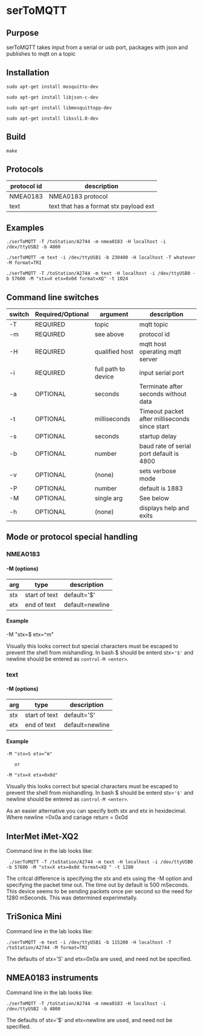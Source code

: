# serToMQTT

## Purpose
serToMQTT takes input from a serial or usb port,  packages with json and
publishes to mqtt on a topic

## Installation


`sudo apt-get install mosquitto-dev`

`sudo apt-get install libjson-c-dev`

`sudo apt-get install libmosquittopp-dev`

`sudo apt-get install libssl1.0-dev`

## Build

`make`

## Protocols

protocol id|description
---|---
NMEA0183| NMEA0183 protocol
text|text that has a format stx payload ext

## Examples 

`./serToMQTT -T /toStation/A2744 -m nmea0183 -H localhost -i /dev/ttyUSB2 -b 4800`

`./serToMQTT -m text -i /dev/ttyUSB1 -b 230400 -H localhost -T whatever -M format=TRI`

 `./serToMQTT -T /toStation/A2744 -m text -H localhost -i /dev/ttyUSB0 -b 57600 -M "stx=X etx=0x0d format=XQ" -t 1024`

## Command line switches

switch|Required/Optional|argument|description
---|---|---|---
-T|REQUIRED|topic|mqtt topic
-m|REQUIRED|see above|protocol id 
-H|REQUIRED|qualified host|mqtt host operating mqtt server
-i|REQUIRED|full path to device|input serial port
-a|OPTIONAL|seconds|Terminate after seconds without data
-t|OPTIONAL|milliseconds|Timeout packet after milliseconds since start
-s|OPTIONAL|seconds|startup delay
-b|OPTIONAL|number|baud rate of serial port default is 4800
-v|OPTIONAL|(none)|sets verbose mode
-P|OPTIONAL|number|default is 1883
-M|OPTIONAL|single arg|See below
-h|OPTIONAL|(none)|displays help and exits

## Mode or protocol special handling

### NMEA0183

#### -M (options)

arg|type |description
---|---|---
stx|start of text|default='$'
etx|end of text|default=newline

#### Example

-M "stx=$ etx=^m"

Visually this looks correct but special characters must be escaped to prevent the shell from
mishandling.   In bash $ should be enterd stx=`'$'`   and newline should be entered as `control-M <enter>`.



### text

#### -M (options)

arg|type |description
---|---|---
stx|start of text|default='S'
etx|end of text|default=newline

#### Example

`-M "stx=S etx=^m"`

       or

`-M "stx=X etx=0x0d"`

Visually this looks correct but special characters must be escaped to prevent the shell from
mishandling.   In bash $ should be enterd stx=`'$'`   and newline should be entered as `control-M <enter>`.

As an easier alternative you can specify both stx and etx in hexidecimal.   Where newline =0x0a   and cariage return = 0x0d


## InterMet iMet-XQ2

Command line in the lab looks like:

` ./serToMQTT -T /toStation/A2744 -m text -H localhost -i /dev/ttyUSB0 -b 57600 -M "stx=X etx=0x0d format=XQ " -t 1280`

The critcal difference is specifying the stx and etx using the -M option and specifying the packet time out.   The time out by 
default is 500 mSeconds.   This device seems to be sending packets once per second so the need for 1280 mSeconds.   This
was determined experimetally.

## TriSonica Mini

Command line in the lab looks like:

`./serToMQTT -m text -i /dev/ttyUSB1 -b 115200 -H localhost -T /toStation/A2744 -M format=TRI` 

The defaults of stx='S' and etx=0x0a are used, and need not be specified.

## NMEA0183 instruments

Command line in the lab looks like:

`./serToMQTT -T /toStation/A2744 -m nmea0183 -H localhost -i /dev/ttyUSB2 -b 4800`

The defaults of stx='$' and etx=newline are used, and need not be specified.



